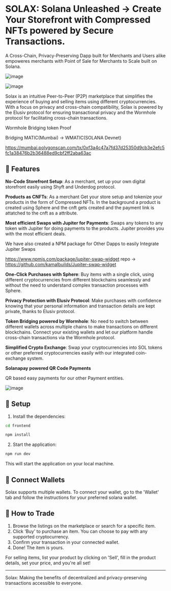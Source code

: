 # SOLAX: Solana Unleashed -> Create Your Storefront with Compressed NFTs powered by Secure Transactions.

A Cross-Chain, Privacy-Preserving Dapp built for Merchants and Users alike empoweres merchants with Point of Sale for Merchants to Scale built on Solana.

![image](https://github.com/kamalbuilds/SolaX/assets/95926324/b0b9bea2-6089-417a-bfc5-1093e752f781)

![image](https://github.com/kamalbuilds/SolaX/assets/95926324/5176c49a-903a-44a1-88f7-cc9e8aa47fa4)

Solax is an intuitive Peer-to-Peer (P2P) marketplace that simplifies the experience of buying and selling items using different cryptocurrencies. With a focus on privacy and cross-chain compatibility, Solax is powered by the Elusiv protocol for ensuring transactional privacy and the Wormhole protocol for facilitating cross-chain transactions.

Wormhole Bridging token Proof

Bridging MATIC(Mumbai) -> WMATIC(SOLANA Devnet)

https://mumbai.polygonscan.com/tx/0xf3a4c47a7fd37d25350d9cb3e2efc5fc1a38476b2b36488ed9cbf2ff2aba63ac

## 🌟 Features

**No-Code Storefront Setup**: As a merchant, set up your own digital storefront easily using Shyft and Underdog protocol.

**Products as CNFTs**: As a merchant Get your store setup and tokenize your products in the form of Compressed NFTs. In the background a product is created using Sphere and the cnft gets created and the payment link is attatched to the cnft as a attribute.

**Most efficient Swaps with Jupiter for Payments**: Swaps any tokens to any token with Jupiter for doing payments to the products. Jupiter provides you with the most efficient deals.

We have also created a NPM package for Other Dapps to easily Integrate Jupiter Swaps 

https://www.npmjs.com/package/jupiter-swap-widget repo -> https://github.com/kamalbuilds/Jupiter-swap-widget

**One-Click Purchases with Sphere**: Buy items with a single click, using different cryptocurrencies from different blockchains seamlessly and without the need to understand complex transaction processes with Sphere.

**Privacy Protection with Elusiv Protocol**: Make purchases with confidence knowing that your personal information and transaction details are kept private, thanks to Elusiv protocol.

**Token Bridging powered by Wormhole**: No need to switch between different wallets across multiple chains to make transactions on different blockchains. Connect your existing wallets and let our platform handle cross-chain transactions via the Wormhole protocol.

**Simplified Crypto Exchange**: Swap your cryptocurrencies into SOL tokens or other preferred cryptocurrencies easily with our integrated coin-exchange system.

**Solanapay powered QR Code Payments**

QR based easy payments for our other Payment entities. 

![image](https://user-images.githubusercontent.com/95926324/215766384-940c1677-fcc7-4962-892e-a50e3419a86f.png)

## 🔧 Setup

1. Install the dependencies:

```bash
cd frontend

npm install
```

2. Start the application:

```bash
npm run dev
```

This will start the application on your local machine. 

## 🤝 Connect Wallets

Solax supports multiple wallets. To connect your wallet, go to the 'Wallet' tab and follow the instructions for your preferred solana wallet.

## 👥 How to Trade

1. Browse the listings on the marketplace or search for a specific item.
2. Click 'Buy' to purchase an item. You can choose to pay with any supported cryptocurrency.
3. Confirm your transaction in your connected wallet.
4. Done! The item is yours.

For selling items, list your product by clicking on 'Sell', fill in the product details, set your price, and you're all set!

---

Solax: Making the benefits of decentralized and privacy-preserving transactions accessible to everyone.
